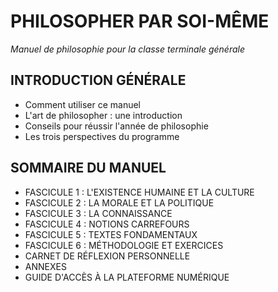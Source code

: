 # PHILOSOPHER PAR SOI-MÊME

*Manuel de philosophie pour la classe terminale générale*

## INTRODUCTION GÉNÉRALE

- Comment utiliser ce manuel
- L'art de philosopher : une introduction
- Conseils pour réussir l'année de philosophie
- Les trois perspectives du programme

## SOMMAIRE DU MANUEL

- FASCICULE 1 : L'EXISTENCE HUMAINE ET LA CULTURE
- FASCICULE 2 : LA MORALE ET LA POLITIQUE 
- FASCICULE 3 : LA CONNAISSANCE 
- FASCICULE 4 : NOTIONS CARREFOURS
- FASCICULE 5 : TEXTES FONDAMENTAUX
- FASCICULE 6 : MÉTHODOLOGIE ET EXERCICES
- CARNET DE RÉFLEXION PERSONNELLE 
- ANNEXES 
- GUIDE D'ACCÈS À LA PLATEFORME NUMÉRIQUE
